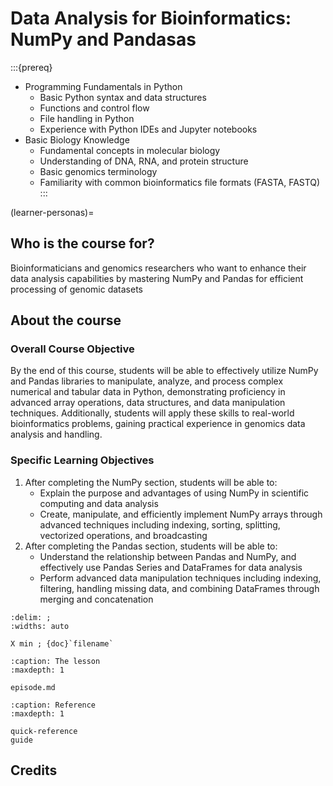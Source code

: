 # Data Analysis for Bioinformatics: NumPy and Pandasas

:::{prereq}

* Programming Fundamentals in Python
  * Basic Python syntax and data structures
  * Functions and control flow
  * File handling in Python
  * Experience with Python IDEs and Jupyter notebooks
* Basic Biology Knowledge
  * Fundamental concepts in molecular biology
  * Understanding of DNA, RNA, and protein structure
  * Basic genomics terminology
  * Familiarity with common bioinformatics file formats (FASTA, FASTQ)
:::

(learner-personas)=

## Who is the course for?

Bioinformaticians and genomics researchers who want to enhance their data analysis capabilities by mastering NumPy and Pandas for efficient processing of genomic datasets

## About the course

### Overall Course Objective

By the end of this course, students will be able to effectively utilize NumPy and Pandas libraries to manipulate, analyze, and process complex numerical and tabular data in Python, demonstrating proficiency in advanced array operations, data structures, and data manipulation techniques. Additionally, students will apply these skills to real-world bioinformatics problems, gaining practical experience in genomics data analysis and handling.

### Specific Learning Objectives

1. After completing the NumPy section, students will be able to:
   * Explain the purpose and advantages of using NumPy in scientific computing and data analysis
   * Create, manipulate, and efficiently implement NumPy arrays through advanced techniques including indexing, sorting, splitting, vectorized operations, and broadcasting
2. After completing the Pandas section, students will be able to:
   * Understand the relationship between Pandas and NumPy, and effectively use Pandas Series and DataFrames for data analysis
   * Perform advanced data manipulation techniques including indexing, filtering, handling missing data, and combining DataFrames through merging and concatenation

```{csv-table}
:delim: ;
:widths: auto

X min ; {doc}`filename`
```

```{toctree}
:caption: The lesson
:maxdepth: 1

episode.md
```

```{toctree}
:caption: Reference
:maxdepth: 1

quick-reference
guide
```

## Credits
